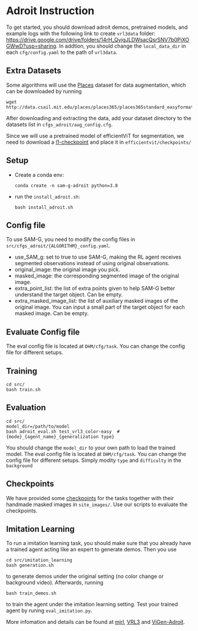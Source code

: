 # Adroit Instruction

To get started, you should download adroit demos, pretrained models, and example logs with the following link to create `vrl3data` folder: https://drive.google.com/drive/folders/14rH_QyigJLDWsacQsrSNV7b0PjXOGWwD?usp=sharing. In addtion, you should change the `local_data_dir` in each `cfg/config.yaml` to the path of `vrl3data`.

## Extra Datasets
Some algorithms will use the [Places](http://places2.csail.mit.edu/download.html) dataset for data augmentation, which can be downloaded by running
```
wget http://data.csail.mit.edu/places/places365/places365standard_easyformat.tar
```
After downloading and extracting the data, add your dataset directory to the datasets list in `cfgs_adroit/aug_config.cfg`.

Since we will use a pretrained model of efficientViT for segmentation, we need to download a [l1-checkpoint](https://drive.google.com/file/d/1ji6NcDfZF8b2kkFn9DolnbaOGSqklECe/view) and place it in `efficientvit/checkpoints/`


## Setup
- Create a conda env:
    ```
    conda create -n sam-g-adroit python=3.8
    ```
- run the `install_adroit.sh`:
    ```
    bash install_adroit.sh
    ```

## Config file
To use SAM-G, you need to modify the config files in `src/cfgs_adroit/{ALGORITHM}_config.yaml`.

- use_SAM_g: set to true to use SAM-G, making the RL agent receives segmented observations instead of using original observations.
- original_image: the original image you pick.
- masked_image: the corresponding segmented image of the original image.
- extra_point_list: the list of extra points given to help SAM-G better understand the target object. Can be empty.
- extra_masked_image_list: the list of auxiliary masked images of the original image. You can input a small part of the target object for each masked image. Can be empty.


## Evaluate Config file
The eval config file is located at `DHM/cfg/task`. You can change the config file for different setups.


## Training
```
cd src/
bash train.sh
```


## Evaluation
```
cd src/
model_dir=/path/to/model
bash adroit_eval.sh test_vrl3_color-easy  #{mode}_{agent_name}_{generalization type}
```
You should change the `model_dir` to your own path to load the trained model. The eval config file is located at `DHM/cfg/task`. You can change the config file for different setups. Simply modity `type` and `difficulty` in the `background`

## Checkpoints
We have provided some [checkpoints](https://drive.google.com/drive/folders/1a3d5d8n6cl0fr54rq8T31D_UL4_ynv6v?usp=drive_link) for the tasks together with their handmade masked images in `site_images/`. Use our scripts to evaluate the checkpoints.


## Imitation Learning
To run a imitation learning task, you should make sure that you already have a trained agent acting like an expert to generate demos. Then you use
```
cd src/imitation_learning
bash generation.sh
```
to generate demos under the original setting (no color change or background video). Afterwards, running 
```
bash train_demos.sh
```
to train the agent under the imitation learning setting. Test your trained agent by runing `eval_imitation.py`.


More infomation and details can be found at [mjrl](https://github.com/aravindr93/mjrl), [VRL3](https://github.com/microsoft/VRL3) and [ViGen-Adroit](https://github.com/gemcollector/RL-ViGen/tree/ViGen-adroit). 